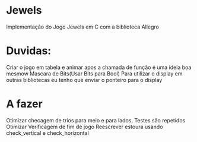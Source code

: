 # Jewels

Implementação do Jogo Jewels em C com a biblioteca Allegro

# Duvidas: 
Criar o jogo em tabela e animar apos a chamada de função é uma ideia boa mesmow
Mascara de Bits(Usar Bits para Bool)
Para utilizar o display em outras bibliotecas eu tenho que enviar o ponteiro para o display


# A fazer
Otimizar checagem de trios para meio e para lados, Testes são repetidos 
Otimizar Verificagem de fim de jogo
Reescrever estoura usando check_vertical e check_horizontal